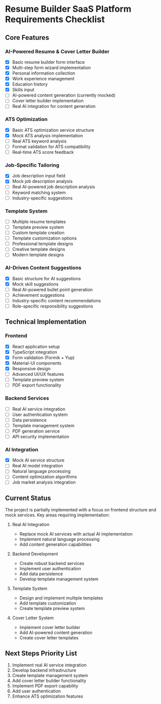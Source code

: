 # Resume Builder SaaS Platform Requirements Checklist

## Core Features

### AI-Powered Resume & Cover Letter Builder
- [x] Basic resume builder form interface
- [x] Multi-step form wizard implementation
- [x] Personal information collection
- [x] Work experience management
- [x] Education history
- [x] Skills input
- [ ] AI-powered content generation (currently mocked)
- [ ] Cover letter builder implementation
- [ ] Real AI integration for content generation

### ATS Optimization
- [x] Basic ATS optimization service structure
- [x] Mock ATS analysis implementation
- [ ] Real ATS keyword analysis
- [ ] Format validation for ATS compatibility
- [ ] Real-time ATS score feedback

### Job-Specific Tailoring
- [x] Job description input field
- [x] Mock job description analysis
- [ ] Real AI-powered job description analysis
- [ ] Keyword matching system
- [ ] Industry-specific suggestions

### Template System
- [ ] Multiple resume templates
- [ ] Template preview system
- [ ] Custom template creation
- [ ] Template customization options
- [ ] Professional template designs
- [ ] Creative template designs
- [ ] Modern template designs

### AI-Driven Content Suggestions
- [x] Basic structure for AI suggestions
- [x] Mock skill suggestions
- [ ] Real AI-powered bullet point generation
- [ ] Achievement suggestions
- [ ] Industry-specific content recommendations
- [ ] Role-specific responsibility suggestions

## Technical Implementation

### Frontend
- [x] React application setup
- [x] TypeScript integration
- [x] Form validation (Formik + Yup)
- [x] Material-UI components
- [x] Responsive design
- [ ] Advanced UI/UX features
- [ ] Template preview system
- [ ] PDF export functionality

### Backend Services
- [ ] Real AI service integration
- [ ] User authentication system
- [ ] Data persistence
- [ ] Template management system
- [ ] PDF generation service
- [ ] API security implementation

### AI Integration
- [x] Mock AI service structure
- [ ] Real AI model integration
- [ ] Natural language processing
- [ ] Content optimization algorithms
- [ ] Job market analysis integration

## Current Status
The project is partially implemented with a focus on frontend structure and mock services. Key areas requiring implementation:

1. Real AI Integration
   - Replace mock AI services with actual AI implementation
   - Implement natural language processing
   - Add content generation capabilities

2. Backend Development
   - Create robust backend services
   - Implement user authentication
   - Add data persistence
   - Develop template management system

3. Template System
   - Design and implement multiple templates
   - Add template customization
   - Create template preview system

4. Cover Letter System
   - Implement cover letter builder
   - Add AI-powered content generation
   - Create cover letter templates

## Next Steps Priority List
1. Implement real AI service integration
2. Develop backend infrastructure
3. Create template management system
4. Add cover letter builder functionality
5. Implement PDF export capability
6. Add user authentication
7. Enhance ATS optimization features
